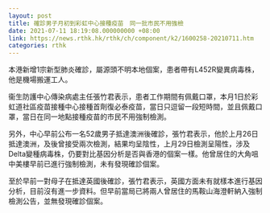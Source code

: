 ```yaml
---
layout: post
title: 確診男子月初到彩虹中心接種疫苗　同一批市民不用強檢
date: 2021-07-11 18:19:08.000000000 +08:00
link: https://news.rthk.hk/rthk/ch/component/k2/1600258-20210711.htm
categories: rthk
---
```


本港新增1宗新型肺炎確診，屬源頭不明本地個案，患者帶有L452R變異病毒株，他是機場搬運工人。

衞生防護中心傳染病處主任張竹君表示，患者工作期間有佩戴口罩，本月1日於彩虹道社區疫苗接種中心接種首劑復必泰疫苗，當日只逗留一段短時間，並且佩戴口罩，當日在同一地點接種疫苗的市民不用強制檢測。

另外，中心早前公布一名52歲男子抵達澳洲後確診，張竹君表示，他於上月26日抵達澳洲，及後曾接受兩次檢測，結果均呈陰性，上月29日檢測呈陽性，涉及Delta變種病毒株，仍要對比基因分析是否與香港的個案一樣。他曾居住的大角咀中美樓早前已進行強制檢測，未有發現確診個案。

至於早前一對母子在抵達英國後確診，張竹君表示，英國方面未有就樣本進行基因分析，目前沒有進一步資料。但早前當局已將兩人曾居住的馬鞍山海澄軒納入強制檢測公告，並無發現確診個案。
